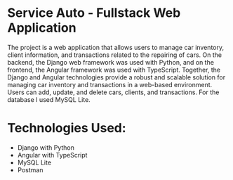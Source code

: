 # Service Auto - Fullstack Web Application

The project is a web application that allows users to manage car inventory, client information, and transactions related to the repairing of cars.
On the backend, the Django web framework was used with Python, and on the frontend, the Angular framework was used with TypeScript.
Together, the Django and Angular technologies provide a robust and scalable solution for managing car inventory and transactions in a web-based environment. Users can add, update, and delete cars, clients, and transactions. For the database I used MySQL Lite.

# Technologies Used:
- Django with Python
- Angular with TypeScript
- MySQL Lite
- Postman
